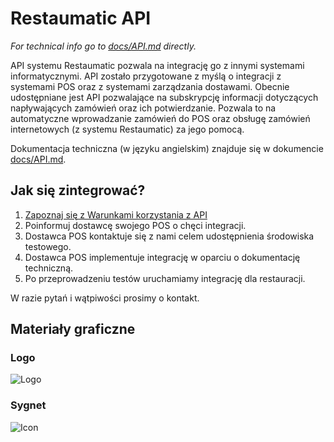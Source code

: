 # Restaumatic API

_For technical info go to [docs/API.md](docs/API.md) directly._

API systemu Restaumatic pozwala na integrację go z innymi systemami informatycznymi. API zostało przygotowane z myślą o integracji z systemami POS oraz z systemami zarządzania dostawami. Obecnie udostępniane jest API pozwalające na subskrypcję informacji dotyczących napływających zamówień oraz ich potwierdzanie. Pozwala to na automatyczne wprowadzanie zamówień do POS oraz obsługę zamówień internetowych (z systemu Restaumatic) za jego pomocą.

Dokumentacja techniczna (w języku angielskim) znajduje się w dokumencie [docs/API.md](docs/API.md).

## Jak się zintegrować?

1. [Zapoznaj się z Warunkami korzystania z API](https://drive.google.com/file/d/1YRKkKVZX-8NU6dfIPeWOJ1ma2SCfyW6M/view)
2. Poinformuj dostawcę swojego POS o chęci integracji.
3. Dostawca POS kontaktuje się z nami celem udostępnienia środowiska testowego.
4. Dostawca POS implementuje integrację w oparciu o dokumentację techniczną.
5. Po przeprowadzeniu testów uruchamiamy integrację dla restauracji.

W razie pytań i wątpiwości prosimy o kontakt.

## Materiały graficzne

### Logo

![Logo](logo/logo.svg)

### Sygnet

![Icon](logo/icon.svg)



